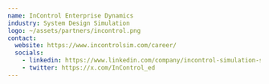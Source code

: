 ```yaml
---
name: InControl Enterprise Dynamics
industry: System Design Simulation
logo: ~/assets/partners/incontrol.png
contact:
  website: https://www.incontrolsim.com/career/
  socials:
    - linkedin: https://www.linkedin.com/company/incontrol-simulation-software
    - twitter: https://x.com/InControl_ed
---
```



